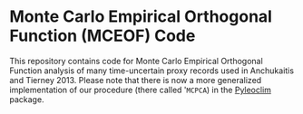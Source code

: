 # Monte Carlo Empirical Orthogonal Function (MCEOF) Code
This repository contains code for Monte Carlo Empirical Orthogonal Function analysis of many time-uncertain proxy records used in Anchukaitis and Tierney 2013.  Please note that there is now a more generalized implementation of our procedure (there called '`MCPCA`) in the [Pyleoclim](https://github.com/LinkedEarth/Pyleoclim_util) package.
